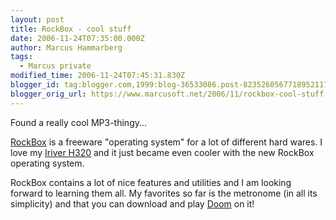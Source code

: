 ```yaml
---
layout: post
title: RockBox - cool stuff
date: 2006-11-24T07:35:00.000Z
author: Marcus Hammarberg
tags:
  - Marcus private
modified_time: 2006-11-24T07:45:31.830Z
blogger_id: tag:blogger.com,1999:blog-36533086.post-8235260567718952117
blogger_orig_url: https://www.marcusoft.net/2006/11/rockbox-cool-stuff.html
---
```


Found a
really cool MP3-thingy...

[RockBox](http://www.rockbox.org/) is a freeware "operating system" for
a lot of different hard wares. I love my [Iriver
H320](http://www.iriver.com/html/product/prpa_product.asp?pidx=42) and
it just became even cooler with the new RockBox operating system.

RockBox contains a lot of nice features and utilities and I am looking
forward to learning them all. My favorites so far is the metronome (in
all its simplicity) and that you can download and play
[Doom](http://www.rockbox.org/twiki/bin/view/Main/PluginDoom) on it!
